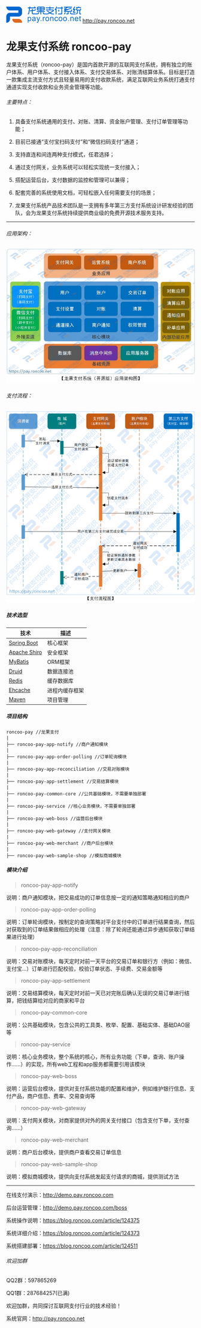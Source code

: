 ![logo](logo.png "logo") http://pay.roncoo.net

# 龙果支付系统 roncoo-pay

龙果支付系统（roncoo-pay）是国内首款开源的互联网支付系统，拥有独立的账户体系、用户体系、支付接入体系、支付交易体系、对账清结算体系。目标是打造一款集成主流支付方式且轻量易用的支付收款系统，满足互联网业务系统打通支付通道实现支付收款和业务资金管理等功能。

###### 主要特点：

1. 具备支付系统通用的支付、对账、清算、资金账户管理、支付订单管理等功能；

2. 目前已接通“支付宝扫码支付”和“微信扫码支付”通道；

3. 支持直连和间连两种支付模式，任君选择；

4. 通过支付网关，业务系统可以轻松实现统一支付接入；

5. 搭配运营后台，支付数据的监控和管理可以兼得；

6. 配套完善的系统使用文档，可轻松嵌入任何需要支付的场景；

7. 龙果支付系统产品技术团队是一支拥有多年第三方支付系统设计研发经验的团队，会为龙果支付系统持续提供商业级的免费开源技术服务支持。

----------------------------------------------------------------------------------

###### 应用架构：
![应用架构图](应用架构图.jpg "应用架构图")

###### 支付流程：
![支付流程图](pay-flow.png "支付流程图")


##### 技术选型
| 技术 | 描述|
|---|--- |
| [Spring Boot](https://spring.io/projects/spring-boot) | 核心框架 |
| [Apache Shiro](http://shiro.apache.org)  | 安全框架 |
| [MyBatis](http://www.mybatis.org/mybatis-3/zh/index.html) | ORM框架 |
| [Druid](https://github.com/alibaba/druid/wiki/%E5%B8%B8%E8%A7%81%E9%97%AE%E9%A2%98) | 数据连接池 |
| [Redis](https://redis.io) | 缓存数据库 |
| [Ehcache](http://www.ehcache.org/) | 进程内缓存框架 |
| [Maven](http://maven.apache.org/) | 项目管理 |

##### 项目结构
```
roncoo-pay //龙果支付
|
├── roncoo-pay-app-notify //商户通知模块
|
├── roncoo-pay-app-order-polling //订单轮询模块
|
├── roncoo-pay-app-reconciliation //交易对账模块
|
├── roncoo-pay-app-settlement //交易结算模块
|
├── roncoo-pay-common-core //公共基础模块，不需要单独部署
|
├── roncoo-pay-service //核心业务模块，不需要单独部署
|
├── roncoo-pay-web-boss //运营后台模块
|
├── roncoo-pay-web-gateway //支付网关模块
|
├── roncoo-pay-web-merchant //商户后台模块
|
├── roncoo-pay-web-sample-shop //模拟商城模块
```

##### 模块介绍
> roncoo-pay-app-notify

说明：商户通知模块，把交易成功的订单信息按一定的通知策略通知相应的商户

> roncoo-pay-app-order-polling

说明：订单轮询模块，按制定的查询策略对平台支付中的订单进行结果查询，然后对获取到的订单结果做相应的处理（注意：除了轮询还能通过异步通知获取订单结果进行处理）

> roncoo-pay-app-reconciliation

说明：交易对账模块，每天定时对前一天平台的交易订单和银行方（例如：微信、支付宝...）订单进行匹配校验，校验订单状态、手续费、交易金额等

> roncoo-pay-app-settlement

说明：交易结算模块，每天定时对前一天已对完账后确认无误的交易订单进行结算，把钱结算给对应的商家和平台

> roncoo-pay-common-core

说明：公共基础模块，包含公共的工具类、枚举、配置、基础实体、基础DAO层等

> roncoo-pay-service

说明：核心业务模块，整个系统的核心，所有业务功能（下单，查询、账户操作......）的实现，所有web工程和app服务都需要引用该模块

> roncoo-pay-web-boss

说明：运营后台模块，提供对支付系统功能的配置和维护，例如维护银行信息、支付产品，商户信息、费率、交易查询等

> roncoo-pay-web-gateway

说明：支付网关模块，对商家提供对外的网关支付接口（包含支付下单，支付查询......）

> roncoo-pay-web-merchant

说明：商户后台模块，提供商户查看交易订单信息

> roncoo-pay-web-sample-shop

说明：模拟商城模块，提供向支付系统发起支付请求的商城，提供测试方法

---------

在线支付演示：http://demo.pay.roncoo.com

后台运营管理：http://demo.pay.roncoo.com/boss

系统操作说明：https://blog.roncoo.com/article/124375

系统详细介绍：https://blog.roncoo.com/article/124373

系统搭建部署：https://blog.roncoo.com/article/124511

###### 欢迎加群
QQ2群：597865269   

QQ1群：287684257(已满) 

欢迎加群，共同探讨互联网支付行业的技术经验！

系统官网：http://pay.roncoo.net



 






